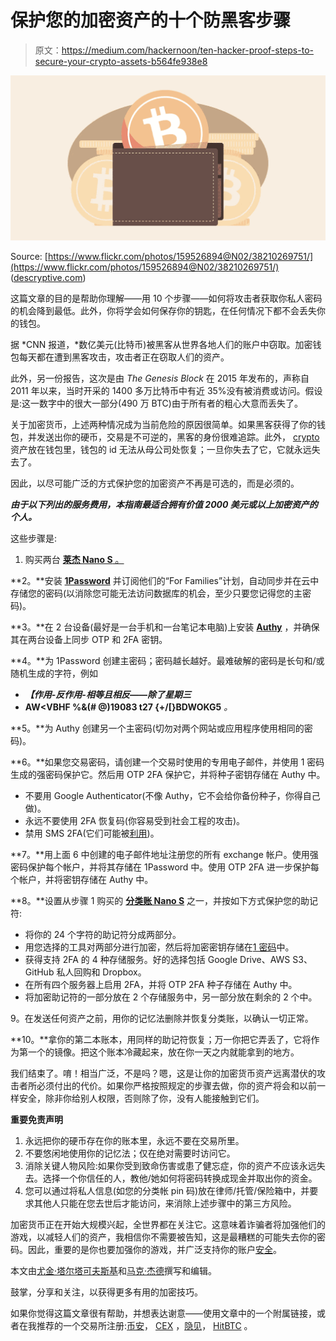 # 保护您的加密资产的十个防黑客步骤

> 原文：<https://medium.com/hackernoon/ten-hacker-proof-steps-to-secure-your-crypto-assets-b564fe938e8>

![](img/041281302580b79b2043c584f1a39b29.png)

Source: [https://www.flickr.com/photos/159526894@N02/38210269751/](https://www.flickr.com/photos/159526894@N02/38210269751/) ([descryptive.com](https://descryptive.com/))

这篇文章的目的是帮助你理解——用 10 个步骤——如何将攻击者获取你私人密码的机会降到最低。此外，你将学会如何保存你的钥匙，在任何情况下都不会丢失你的钱包。

据 *CNN 报道，*数亿美元(比特币)被黑客从世界各地人们的账户中窃取。加密钱包每天都在遭到黑客攻击，攻击者正在窃取人们的资产。

此外，另一份报告，这次是由 *The Genesis Block* 在 2015 年发布的，声称自 2011 年以来，当时开采的 1400 多万比特币中有近 35%没有被消费或访问。假设是:这一数字中的很大一部分(490 万 BTC)由于所有者的粗心大意而丢失了。

关于加密货币，上述两种情况成为当前危险的原因很简单。如果黑客获得了你的钱包，并发送出你的硬币，交易是不可逆的，黑客的身份很难追踪。此外， [crypto](https://hackernoon.com/tagged/crypto) 资产放在钱包里，钱包的 id 无法从母公司处恢复；一旦你失去了它，它就永远失去了。

因此，以尽可能广泛的方式保护您的加密资产不再是可选的，而是必须的。

***由于以下列出的服务费用，本指南最适合拥有价值 2000 美元或以上加密资产的个人。***

这些步骤是:

1.  购买两台 [**莱杰 Nano S** 。](https://www.ledgerwallet.com/r/3793?path=/products/ledger-nano-s&tracker=et-medium)

**2。**安装 [**1Password**](https://1password.com/downloads/) 并订阅他们的“For Families”计划，自动同步并在云中存储您的密码(以消除您可能无法访问数据库的机会，至少只要您记得您的主密码)。

**3。**在 2 台设备(最好是一台手机和一台笔记本电脑)上安装 [**Authy**](https://authy.com/) ，并确保其在两台设备上同步 OTP 和 2FA 密钥。

**4。**为 1Password 创建主密码；密码越长越好。最难破解的密码是长句和/或随机生成的字符，例如

*   ***【作用-反作用-相等且相反——除了星期三***
*   **AW<VBHF %&(# @)19083 t27 {+/[}BDWOKG5** *。*

**5。**为 Authy 创建另一个主密码(切勿对两个网站或应用程序使用相同的密码)。

**6。**如果您交易密码，请创建一个交易时使用的专用电子邮件，并使用 1 密码生成的强密码保护它。然后用 OTP 2FA 保护它，并将种子密钥存储在 Authy 中。

*   不要用 Google Authenticator(不像 Authy，它不会给你备份种子，你得自己做)。
*   永远不要使用 2FA 恢复码(你容易受到社会工程的攻击)。
*   禁用 SMS 2FA(它们可能被[利用](https://www.forbes.com/sites/laurashin/2016/12/20/hackers-have-stolen-millions-of-dollars-in-bitcoin-using-only-phone-numbers/#3453b0eb38ba))。

**7。**用上面 6 中创建的电子邮件地址注册您的所有 exchange 帐户。使用强密码保护每个帐户，并将其存储在 1Password 中。使用 OTP 2FA 进一步保护每个帐户，并将密钥存储在 Authy 中。

**8。**设置从步骤 1 购买的 [**分类账 Nano S**](https://www.ledgerwallet.com/r/3793?path=/products/ledger-nano-s&tracker=et-medium) 之一，并按如下方式保护您的助记符:

*   将你的 24 个字符的助记符分成两部分。
*   用您选择的工具对两部分进行加密，然后将加密密钥存储在[1 密码](https://1password.com/downloads/)中。
*   获得支持 2FA 的 4 种存储服务。好的选择包括 Google Drive、AWS S3、GitHub 私人回购和 Dropbox。
*   在所有四个服务器上启用 2FA，并将 OTP 2FA 种子存储在 Authy 中。
*   将加密助记符的一部分放在 2 个存储服务中，另一部分放在剩余的 2 个中。

9。在发送任何资产之前，用你的记忆法删除并恢复分类账，以确认一切正常。

**10。**拿你的第二本账本，用同样的助记符恢复；万一你把它弄丢了，它将作为第一个的镜像。把这个账本冷藏起来，放在你一天之内就能拿到的地方。

我们结束了。唷！相当广泛，不是吗？嗯，这是让你的加密货币资产远离潜伏的攻击者所必须付出的代价。如果你严格按照规定的步骤去做，你的资产将会和以前一样安全，除非你给别人权限，否则除了你，没有人能接触到它们。

**重要免责声明**

1.  永远把你的硬币存在你的账本里，永远不要在交易所里。
2.  不要悠闲地使用你的记忆法；仅在绝对需要时访问它。
3.  消除关键人物风险:如果你受到致命伤害或患了健忘症，你的资产不应该永远失去。选择一个你信任的人，教他/她如何将密码转换成现金并取出你的资金。
4.  您可以通过将私人信息(如您的分类帐 pin 码)放在律师/托管/保险箱中，并要求其他人只能在您去世后才能访问，来消除上述步骤中的第三方风险。

加密货币正在开始大规模兴起，全世界都在关注它。这意味着诈骗者将加强他们的游戏，以减轻人们的资产，我相信你不需要被告知，这是最糟糕的可能失去你的密码。因此，重要的是你也要加强你的游戏，并广泛支持你的账户[安全](https://hackernoon.com/tagged/security)。

本文由[尤金·塔尔塔可夫斯基](https://www.linkedin.com/in/etartakovsky/)和[马克·杰德](https://www.fiverr.com/markjedd)撰写和编辑。

鼓掌，分享和关注，以获得更多有用的加密技巧。

如果你觉得这篇文章很有帮助，并想表达谢意——使用文章中的一个附属链接，或者在我推荐的一个交易所注册:[币安](https://www.binance.com/?ref=10191219)， [CEX](https://cex.io/r/0/up103559556/0/) ，[隐见](https://www.cryptopia.co.nz/Register?referrer=flar)， [HitBTC](https://hitbtc.com/?ref_id=5a4d35961c7cd) 。